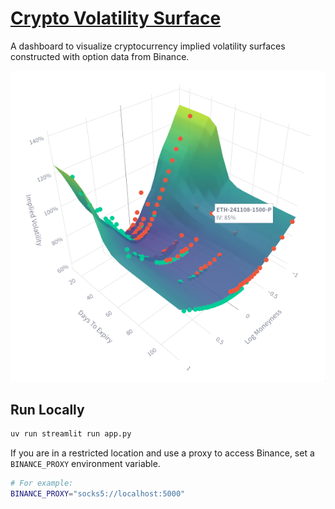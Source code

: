 # [Crypto Volatility Surface](https://joshuapjacob.com/crypto-volatility-surface)

A dashboard to visualize cryptocurrency implied volatility surfaces constructed with option data from Binance.

![Volatility Surface](./thumbnail.png)

## Run Locally

```bash
uv run streamlit run app.py
```

If you are in a restricted location and use a proxy to access Binance, set a `BINANCE_PROXY` environment variable.

```bash
# For example:
BINANCE_PROXY="socks5://localhost:5000"
```
